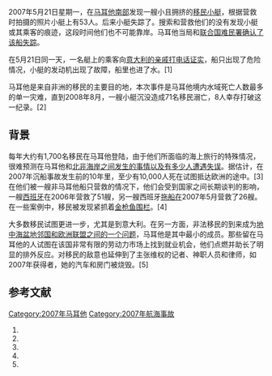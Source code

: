 2007年5月21日星期一，在[马耳他南部](../Page/马耳他.md "wikilink")发现一艘小且拥挤的[移民小艇](../Page/越南船民.md "wikilink")，根据营救时拍摄的照片小艇上有53人。后来小艇失踪了。搜索和营救他们的没有发现小艇或其乘客的痕迹，这段时间他们也不可能靠岸。马耳他当局和[联合国难民署确认了该船失踪](../Page/联合国难民署.md "wikilink")。

在5月21日同一天，一名艇上的乘客向[意大利的亲戚打电话证实](../Page/意大利.md "wikilink")，船只出现了危险情况，小艇的发动机出现了故障，船里也进了水。\[1\]

马耳他是来自非洲的移民的主要目的地，本次事件是马耳他境内水域死亡人数最多的单一灾难，直到2008年8月，一艘小艇沉没造成71名移民溺亡，8人幸存打破这一纪录。\[2\]

## 背景

每年大约有1,700名移民在马耳他登陆，由于他们所面临的海上旅行的特殊情况，很难预测在马耳他和[北非海岸之间发生的事情以及有多少人遭遇失误](https://zh.wikipedia.org/wiki/北非 "wikilink")。据估计，在2007年沉船事故发生前的10年里，至少有10,000人死在试图抵达欧洲的途中。\[3\]在他们被一艘非马耳他船只营救的情况下，他们会受到国家之间长期谈判的影响，一艘[西班牙](../Page/西班牙.md "wikilink")在2006年营救了51艘，另一艘西班牙[拖船在](https://zh.wikipedia.org/wiki/拖船 "wikilink")2007年5月营救了26艘。在一些案例中，移民被发现紧抓着[金枪鱼围栏](https://zh.wikipedia.org/wiki/金枪鱼 "wikilink")。\[4\]

大多数移民试图更进一步，尤其是到意大利。在另一方面，非法移民的到来成为[地中海盆地邻国和](../Page/地中海盆地.md "wikilink")[欧洲联盟之间的一个问题](../Page/欧洲联盟.md "wikilink")，马耳他是其中最小的成员。那些留在马耳他的人试图在该国非常有限的劳动力市场上找到就业机会，他们点燃并助长了明显的排外反应。对移民的敌意也延伸到了主张维权的记者、神职人员和律师，如2007年获得者，她的汽车和房门被烧毁。\[5\]

## 参考文献

[Category:2007年马耳他](https://zh.wikipedia.org/wiki/Category:2007年马耳他 "wikilink")
[Category:2007年航海事故](https://zh.wikipedia.org/wiki/Category:2007年航海事故 "wikilink")

1.
2.
3.
4.
5.